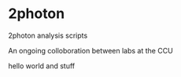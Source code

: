 # 2photon
2photon analysis scripts


An ongoing colloboration between labs at the CCU

hello world and stuff

